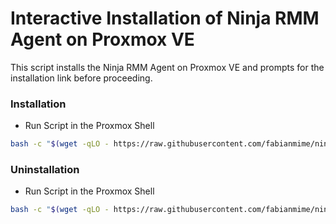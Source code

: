 # Interactive Installation of Ninja RMM Agent on Proxmox VE
This script installs the Ninja RMM Agent on Proxmox VE and prompts for the installation link before proceeding.

### Installation
- Run Script in the Proxmox Shell

```bash
bash -c "$(wget -qLO - https://raw.githubusercontent.com/fabianmime/ninjaRMM2Proxmox/main/ninjarmm-install.sh)"
```
### Uninstallation
- Run Script in the Proxmox Shell


```bash
bash -c "$(wget -qLO - https://raw.githubusercontent.com/fabianmime/ninjaRMM2Proxmox/main/ninjarmm-uninstall.sh)"
```
